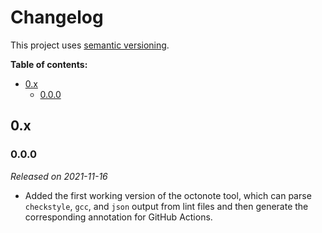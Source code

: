 # Changelog

This project uses [semantic versioning][semver].

**Table of contents:**

- [0.x](#0x)
  - [0.0.0](#000)

[semver]: https://semver.org/

<!--

## Unreleased

ADD UNRELEASED CHANGES HERE UNTIL THE NEXT RELEASE IS MADE

- Switched license to MIT

-->

## 0.x

### 0.0.0

_Released on 2021-11-16_

- Added the first working version of the octonote tool, which can parse
  `checkstyle`, `gcc`, and `json` output from lint files and then generate the
  corresponding annotation for GitHub Actions.
